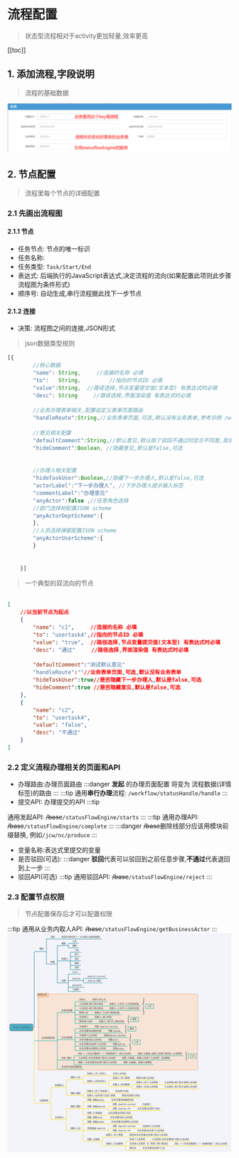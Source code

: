 
# 流程配置

> 状态型流程相对于activity更加轻量,效率更高

[[toc]]
## 1. 添加流程,字段说明

> 流程的基础数据

![状态型流程配置](./statusflow-config.assets/1565076407648.png)

## 2. 节点配置

> 流程里每个节点的详细配置

### 2.1 先画出流程图
#### 2.1.1 节点
+ 任务节点: 节点的唯一标识
+ 任务名称:
+ 任务类型: `Task/Start/End`
+ 表达式: 后端执行的JavaScript表达式,决定流程的流向(如果配置此项则此步骤流程图为条件形式) 
+ 顺序号: 自动生成,串行流程据此找下一步节点

#### 2.1.2 连接

+ 决策: 流程图之间的连接,JSON形式
> json数据类型规则
```js
[{
        //核心数据
        "name": String,     //连接的名称 必填
        "to":   String,         //指向的节点ID 必填
        "value":String,  //路径选择,节点变量提交值(文本型) 有表达式时必填
        "desc": String     //路径选择,界面渲染值 有表达式时必填

        //业务办理表单相关,配置自定义表单页面路由
        "handleRoute":String,//业务表单页面,可选,默认没有业务表单,参考示例 /workflow/statusHandle/handle
        
        //意见相关配置
        "defaultComment":String,//默认意见,默认除了驳回不通过时显示不同意,其余显示同意,可以配置一个 null 来替换默认的意见
        "hideComment":Boolean, //隐藏意见,默认是false,可选


        //办理人相关配置
        "hideTaskUser":Boolean,//隐藏下一步办理人,默认是false,可选
        "actorLabel":"下一步办理人", //下步办理人提示输入标签
    	"commentLabel":"办理意见"
        "anyActor":false ,//任意角色选择
        //部门选择树配置JSON scheme
        "anyActorDeptScheme":{
        },
        //人员选择弹窗配置JSON scheme
        "anyActorUserScheme":{
        }

        
    }]
```
> 一个典型的双流向的节点
```JSON

[
    //以当前节点为起点
    {
        "name": "c1",     //连接的名称 必填
        "to": "usertask4",//指向的节点ID 必填
        "value": "true",  //路径选择,节点变量提交值(文本型) 有表达式时必填
        "desc": "通过"     //路径选择,界面渲染值 有表达式时必填

        "defaultComment":"测试默认意见"
        "handleRoute":""//业务表单页面,可选,默认没有业务表单
        "hideTaskUser":true//是否隐藏下一步办理人,默认是false,可选
        "hideComment":true //是否隐藏意见,默认是false,可选
    },
    {
        "name": "c2",
        "to": "usertask4",
        "value": "false",
        "desc": "不通过"
    }
]
```

### 2.2 定义流程办理相关的页面和API

- 办理路由:办理页面路由
:::danger
**发起** 的办理页面配置 将变为 流程数据(详情标签)的路由
:::
:::tip
 通用**串行办理**流程: `/workflow/statusHandle/handle`
::: 
- 提交API: 办理提交的API
:::tip

 通用发起API: ~~/base~~`/statusFlowEngine/starts`
::: 
:::tip
 通用办理API: ~~/base~~`/statusFlowEngine/complete`
:::
:::danger
 ~~/base~~删除线部分应该用模块前缀替换, 例如`/jcw/nc/produce`
::: 

- 变量名称:表达式里提交的变量
- 是否驳回(可选): 
:::danger
 **驳回**代表可以驳回到之前任意步骤,**不通过**代表退回到上一步
::: 
- 驳回API(可选)
:::tip
 通用驳回API: ~~/base~~`/statusFlowEngine/reject`
:::
### 2.3 配置节点权限
> 节点配置保存后才可以配置权限

:::tip
 通用从业务内取人API: ~~/base~~`/statusFlowEngine/getBusinessActor`
:::
![人员权限配置](./auth-config.png)
